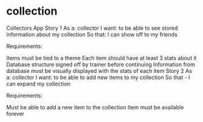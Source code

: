 # collection

Collectors App
Story 1
As a: collector
I want: to be able to see stored information about my collection
So that: I can show off to my friends

Requirements:

Items must be tied to a theme
Each item should have at least 3 stats about it
Database structure signed off by trainer before continuing
Information from database must be visually displayed with the stats of each item
Story 2
As a: collector
I want: to be able to add new items to my collection
So that - I can expand my collection

Requirements:

Must be able to add a new item to the collection
Item must be available forever
